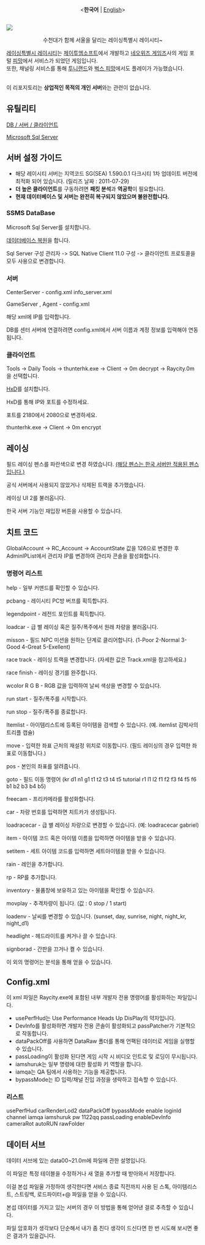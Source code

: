 <p align="center">
  <<b>한국어</b>
  |
  <a href="https://github.com/NatsuFlatWhite/Raycity">English</a>>
</p>

##

<img src="title.jpg"  width="auto" height="auto">

<p align="center">
  수천대가 함께 서울을 달리는 레이싱특별시 레이시티~
  
[레이싱특별시 레이시티](https://mm.pmang.kr/pmang/raycity/event/20130329/popup.html#none)는 [제이투엠소프트](https://www.ea.com/ko-kr/ea-studios/ea-korea)에서 개발하고 [네오위즈 게임즈](https://www.neowiz.com)사의 게임 포털 [피망](http://file.pmang.com/html/pmang/404/game/314_error.html)에서 서비스가 되었던 게임입니다. </br>
또한, 채널링 서비스를 통해 [투니랜드](https://youtu.be/5IUQHmeKHD0?si=juyYJT0nqMHy-X_c)와 [벅스 피망](https://game.bugs.co.kr/)에서도 플레이가 가능했습니다.
##
이 리포지토리는 **상업적인 목적의 개인 서버**와는 관련이 없습니다.

## 유틸리티
[DB / 서버 / 클라이언트](https://drive.google.com/file/d/1FqvwlxtqDCkRy7KGYMwytcfSkeZxE_gc/view?usp=share_link)

[Microsoft Sql Server](https://www.microsoft.com/ko-kr/sql-server/sql-server-downloads)

## 서버 설정 가이드
- 해당 레이시티 서버는 지역코드 SG(SEA) 1.590.0.1 다크시티 1차 업데이트 버전에 최적화 되어 있습니다. (릴리즈 날짜 : 2011-07-29)
- **더 높은 클라이언트**를 구동하려면 **패킷 분석**과 **역공학**이 필요합니다.
- **현재 데이터베이스 및 서버는 완전히 복구되지 않았으며 불완전합니다.**

### SSMS DataBase
Microsoft Sql Server를 설치합니다.

[데이터베이스 복원](https://learn.microsoft.com/ko-kr/sql/relational-databases/backup-restore/restore-a-database-backup-using-ssms?view=sql-server-ver16)을 합니다.

Sql Server 구성 관리자 ->  SQL Native Client 11.0 구성 -> 클라이언트 프로토콜을 모두 사용으로 변경합니다.</br>

### 서버
CenterServer - config.xml info_server.xml

GameServer , Agent - config.xml

해당 xml에 IP를 입력합니다.

DB를 센터 서버에 연결하려면 config.xml에서 서버 이름과 계정 정보를 입력해야 연동됩니다.

### 클라이언트
Tools -> Daily Tools -> thunterhk.exe -> Client -> 0m decrypt -> Raycity.0m을 선택합니다.

[HxD](https://mh-nexus.de/en/downloads.php?product=HxD20)를 설치합니다.

HxD를 통해 IP와 포트를 수정하세요.

포트를 2180에서 2080으로 변경하세요.

thunterhk.exe -> Client -> 0m encrypt

## 레이싱
필드 레이싱 펜스를 파란색으로 변경 하였습니다. [(해당 펜스는 한국 서버만 적용된 펜스입니다.)](https://blog.naver.com/kt1455/90146161907) 

공식 서버에서 사용되지 않았거나 삭제된 트랙을 추가했습니다.

레이싱 UI 2를 불러옵니다.

한국 서버 기능인 재입장 버튼을 사용할 수 있습니다.

## 치트 코드
GlobalAccount -> RC_Account -> AccountState 값을 126으로 변경한 후 AdminIPList에서 관리자 IP를 변경하여 관리자 콘솔을 활성화합니다.

### 명령어 리스트
help - 일부 커맨드를 확인할 수 있습니다.

pcbang - 레이시티 PC방 버프를 획득합니다.

legendpoint - 레전드 포인트를 획득합니다. 

loadcar - 급 별 레이싱 혹은 질주/폭주에서 원래 차량을 불러옵니다.

misson - 필드 NPC 미션을 원하는 단계로 클리어합니다. (1-Poor 2-Normal 3-Good 4-Great 5-Exellent)

race track - 레이싱 트랙을 변경합니다. (자세한 값은 Track.xml을 참고하세요.)

race finish - 레이싱 경기를 완주합니다.

wcolor R G B - RGB 값을 입력하여 날씨 색상을 변경할 수 있습니다.

run start - 질주/폭주를 시작합니다.

run stop - 질주/폭주를 종료합니다.

Itemlist - 아이템리스트에 등록된 아이템을 검색할 수 있습니다. (예. itemlist 김박사의 트리플 캡슐)

move - 입력한 좌표 근처의 재설정 위치로 이동합니다. (필드 레이싱의 경우 입력한 좌표로 이동합니다.)

pos - 본인의 좌표를 알려줍니다.

goto - 필드 이동 명령어 (kr d1 n1 g1 t1 t2 t3 t4 t5 tutorial r1 l1 l2 f1 f2 f3 f4 f5 f6 b1 b2 b3 b4 b5)

freecam - 프리카메라를 활성화합니다.

car - 차량 번호를 입력하면 치트카가 생성됩니다.

loadracecar - 급 별 레이싱 차량으로 변경할 수 있습니다. (예: loadracecar gabriel)

item - 아이템 코드 혹은 아이템 이름을 입력하면 아이템을 받을 수 있습니다.

setitem - 세트 아이템 코드를 입력하면 세트아이템을 받을 수 있습니다.

rain - 레인을 추가합니다.

rp - RP를 추가합니다.

inventory - 물품창에 보유하고 있는 아이템을 확인할 수 있습니다.

movplay - 추격차량이 됩니다. (값 : 0 stop / 1 start)

loadenv - 날씨를 변경할 수 있습니다. (sunset, day, sunrise, night, night_kr, night_d1)

headlight - 헤드라이트를 켜거나 끌 수 있습니다.

signborad - 간판을 끄거나 켤 수 있습니다.

이 외의 명령어는 분석을 통해 얻을 수 있습니다.

## Config.xml
이 xml 파일은 Raycity.exe에 포함된 내부 개발자 전용 명령어를 활성화하는 파일입니다.
</br>
- usePerfHud는 Use Performance Heads Up DisPlay의 약자입니다.</br>
- DevInfo를 활성화하면 개발자 전용 콘솔이 활성화되고 passPatcher가 기본적으로 작동합니다.</br>
- dataPackOff를 사용하면 DataRaw 폴더를 통해 언팩된 데이터로 게임을 실행할 수 있습니다.</br> 
- passLoading이 활성화 된다면 게임 시작 시 비디오 인트로 및 로딩이 무시됩니다.</br>
- iamshuruk는 일부 명령에 대한 활성화 키 역할을 합니다.</br>
- iamqa는 QA 팀에서 사용하는 기능을 제공합니다.</br>
- bypassMode는 ID 입력/채널 진입 과정을 생략하고 접속할 수 있습니다.

### 리스트
usePerfHud
carRenderLod2
dataPackOff
bypassMode enable loginId channel
iamqa
iamshuruk pw 1122qq
passLoading
enableDevInfo
cameraRot
autoRUN
rawFolder 

## 데이터 서브
데이터 서브에 있는 data00~21.0m에 파일에 관한 설명입니다.

이 파일은 특정 테이블을 수정하거나 새 열을 추가할 때 받아와서 저장합니다.

이걸 본섭 파일울 가정하여 생각한다면 서비스 종료 직전까지 사용 된 스톡, 아이템리스트, 스트링백, 로드파이터+@ 파일을 얻을 수 있습니다.

본섭 데이터를 가지고 있는 서버의 경우 이 방법을 통해 얻어낸 걸로 추측할 수 있습니다.

파일 암호화가 <!-- JMD 파일의 암호화 구조를 알고 있다면..--> 생각보다 단순해서 내가 좀 친다 생각이 드신다면 한 번 시도해 보시면 좋은 결과가 있을겁니다.
